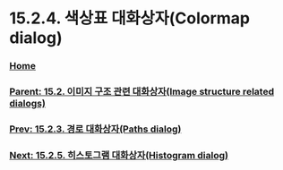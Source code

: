 # 15.2.4. 색상표 대화상자(Colormap dialog)

### [Home](./00-home.md)
### [Parent: 15.2. 이미지 구조 관련 대화상자(Image structure related dialogs)](./15-02-00-image-structure-related-dialogs.md)
### [Prev: 15.2.3. 경로 대화상자(Paths dialog)](./15-02-03-paths-dialog.md)
### [Next: 15.2.5. 히스토그램 대화상자(Histogram dialog)](./15-02-05-histogram-dialog.md)
